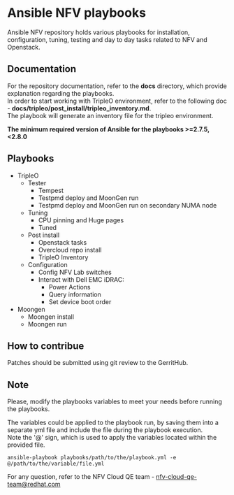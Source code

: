 # Ansible NFV playbooks
Ansible NFV repository holds various playbooks for installation, configuration, tuning, testing and day to day tasks related to NFV and Openstack.

## Documentation
For the repository documentation, refer to the **docs** directory, which provide explanation regarding the playbooks.  
In order to start working with TripleO environment, refer to the following doc - **docs/tripleo/post_install/tripleo_inventory.md**.  
The playbook will generate an inventory file for the tripleo environment.

**The minimum required version of Ansible for the playbooks >=2.7.5,<2.8.0**

## Playbooks
* TripleO
    * Tester
      * Tempest
      * Testpmd deploy and MoonGen run
      * Testpmd deploy and MoonGen run on secondary NUMA node
    * Tuning
      * CPU pinning and Huge pages
      * Tuned
    * Post install
      * Openstack tasks
      * Overcloud repo install
      * TripleO Inventory
    * Configuration
      * Config NFV Lab switches
      * Interact with Dell EMC iDRAC:
        * Power Actions
        * Query information
        * Set device boot order
* Moongen
    * Moongen install
    * Moongen run

## How to contribue
Patches should be submitted using git review to the GerritHub.

## Note
Please, modify the playbooks variables to meet your needs before running the playbooks.

The variables could be applied to the playbook run, by saving them into a separate yml file and include the file during the playbook execution.  
Note the '@' sign, which is used to apply the variables located within the provided file.

```
ansible-playbook playbooks/path/to/the/playbook.yml -e @/path/to/the/variable/file.yml
```

For any question, refer to the NFV Cloud QE team - nfv-cloud-qe-team@redhat.com
